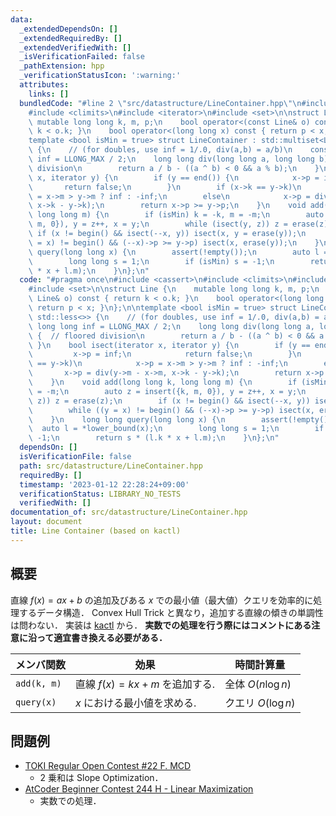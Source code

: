 ```yaml
---
data:
  _extendedDependsOn: []
  _extendedRequiredBy: []
  _extendedVerifiedWith: []
  _isVerificationFailed: false
  _pathExtension: hpp
  _verificationStatusIcon: ':warning:'
  attributes:
    links: []
  bundledCode: "#line 2 \"src/datastructure/LineContainer.hpp\"\n#include <cassert>\n\
    #include <climits>\n#include <iterator>\n#include <set>\n\nstruct Line {\n   \
    \ mutable long long k, m, p;\n    bool operator<(const Line& o) const { return\
    \ k < o.k; }\n    bool operator<(long long x) const { return p < x; }\n};\n\n\
    template <bool isMin = true> struct LineContainer : std::multiset<Line, std::less<>>\
    \ {\n    // (for doubles, use inf = 1/.0, div(a,b) = a/b)\n    const long long\
    \ inf = LLONG_MAX / 2;\n    long long div(long long a, long long b) {  // floored\
    \ division\n        return a / b - ((a ^ b) < 0 && a % b);\n    }\n    bool isect(iterator\
    \ x, iterator y) {\n        if (y == end()) {\n            x->p = inf;\n     \
    \       return false;\n        }\n        if (x->k == y->k)\n            x->p\
    \ = x->m > y->m ? inf : -inf;\n        else\n            x->p = div(y->m - x->m,\
    \ x->k - y->k);\n        return x->p >= y->p;\n    }\n    void add(long long k,\
    \ long long m) {\n        if (isMin) k = -k, m = -m;\n        auto z = insert({k,\
    \ m, 0}), y = z++, x = y;\n        while (isect(y, z)) z = erase(z);\n       \
    \ if (x != begin() && isect(--x, y)) isect(x, y = erase(y));\n        while ((y\
    \ = x) != begin() && (--x)->p >= y->p) isect(x, erase(y));\n    }\n    long long\
    \ query(long long x) {\n        assert(!empty());\n        auto l = *lower_bound(x);\n\
    \        long long s = 1;\n        if (isMin) s = -1;\n        return s * (l.k\
    \ * x + l.m);\n    }\n};\n"
  code: "#pragma once\n#include <cassert>\n#include <climits>\n#include <iterator>\n\
    #include <set>\n\nstruct Line {\n    mutable long long k, m, p;\n    bool operator<(const\
    \ Line& o) const { return k < o.k; }\n    bool operator<(long long x) const {\
    \ return p < x; }\n};\n\ntemplate <bool isMin = true> struct LineContainer : std::multiset<Line,\
    \ std::less<>> {\n    // (for doubles, use inf = 1/.0, div(a,b) = a/b)\n    const\
    \ long long inf = LLONG_MAX / 2;\n    long long div(long long a, long long b)\
    \ {  // floored division\n        return a / b - ((a ^ b) < 0 && a % b);\n   \
    \ }\n    bool isect(iterator x, iterator y) {\n        if (y == end()) {\n   \
    \         x->p = inf;\n            return false;\n        }\n        if (x->k\
    \ == y->k)\n            x->p = x->m > y->m ? inf : -inf;\n        else\n     \
    \       x->p = div(y->m - x->m, x->k - y->k);\n        return x->p >= y->p;\n\
    \    }\n    void add(long long k, long long m) {\n        if (isMin) k = -k, m\
    \ = -m;\n        auto z = insert({k, m, 0}), y = z++, x = y;\n        while (isect(y,\
    \ z)) z = erase(z);\n        if (x != begin() && isect(--x, y)) isect(x, y = erase(y));\n\
    \        while ((y = x) != begin() && (--x)->p >= y->p) isect(x, erase(y));\n\
    \    }\n    long long query(long long x) {\n        assert(!empty());\n      \
    \  auto l = *lower_bound(x);\n        long long s = 1;\n        if (isMin) s =\
    \ -1;\n        return s * (l.k * x + l.m);\n    }\n};\n"
  dependsOn: []
  isVerificationFile: false
  path: src/datastructure/LineContainer.hpp
  requiredBy: []
  timestamp: '2023-01-12 22:28:24+09:00'
  verificationStatus: LIBRARY_NO_TESTS
  verifiedWith: []
documentation_of: src/datastructure/LineContainer.hpp
layout: document
title: Line Container (based on kactl)
---
```


## 概要
直線 $f(x) = ax + b$ の追加及びある $x$ での最小値（最大値）クエリを効率的に処理するデータ構造．
Convex Hull Trick と異なり，追加する直線の傾きの単調性は問わない．
実装は [kactl](https://github.com/kth-competitive-programming/kactl/blob/main/content/data-structures/LineContainer.h#L1) から．
__実数での処理を行う際にはコメントにある注意に沿って適宜書き換える必要がある．__

| メンバ関数  | 効果                             | 時間計算量         |
| ----------- | -------------------------------- | ------------------ |
| `add(k, m)` | 直線 $f(x) = kx + m$ を追加する. | 全体 $O(n \log n)$ |
| `query(x)`  | $x$ における最小値を求める.      | クエリ $O(\log n)$ |

## 問題例
- [TOKI Regular Open Contest #22 F. MCD](https://tlx.toki.id/contests/troc-22/problems/F)
  - 2 乗和は Slope Optimization．
- [AtCoder Beginner Contest 244 H - Linear Maximization](https://atcoder.jp/contests/abc244/tasks/abc244_h)
  - 実数での処理．